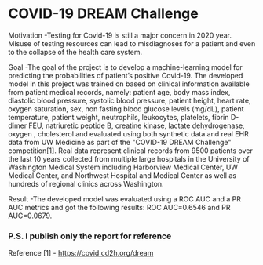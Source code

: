 # COVID-19 DREAM Challenge  

Motivation
-Testing for Covid-19 is still a major concern in 2020 year. Misuse of testing resources can lead to misdiagnoses for a patient and even to the collapse of the health care system.

Goal
-The goal of the project is to develop a machine-learning model for predicting the probabilities of patient’s positive Covid-19. The developed model in this project was trained on based on clinical information available from patient medical records, namely: patient age, body mass index, diastolic blood pressure, systolic blood pressure, patient height, heart rate, oxygen saturation, sex, non fasting blood glucose levels (mg/dL), patient temperature, patient weight, neutrophils, leukocytes, platelets, fibrin D-dimer FEU, natriuretic peptide B, creatine kinase, lactate dehydrogenase, oxygen , cholesterol and evaluated using both synthetic data and real EHR data from UW Medicine as part of the "COVID-19 DREAM Challenge" competition[1]. Real data represent clinical records from 9500 patients over the last 10 years collected from multiple large hospitals in the University of Washington Medical System including Harborview Medical Center, UW Medical Center, and Northwest Hospital and Medical Center as well as hundreds of regional clinics across Washington. 

Result
-The developed model was evaluated using a ROC AUC and a PR AUC metrics and got the following results: ROC AUC=0.6546 and PR AUC=0.0679.

### P.S. I publish only the report for reference

Reference
[1] - https://covid.cd2h.org/dream
